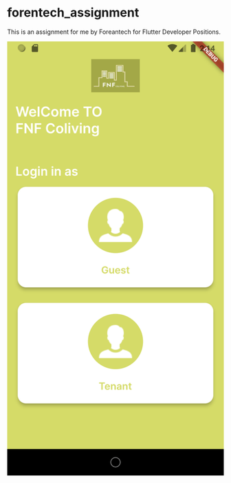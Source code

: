 # forentech_assignment

This is an assignment for me by Foreantech for Flutter Developer Positions.

![Screenshots](https://github.com/rahulkushwaha482/ForeantechDemo/blob/rahul/Screenshot_1660034644.png?raw=true)
